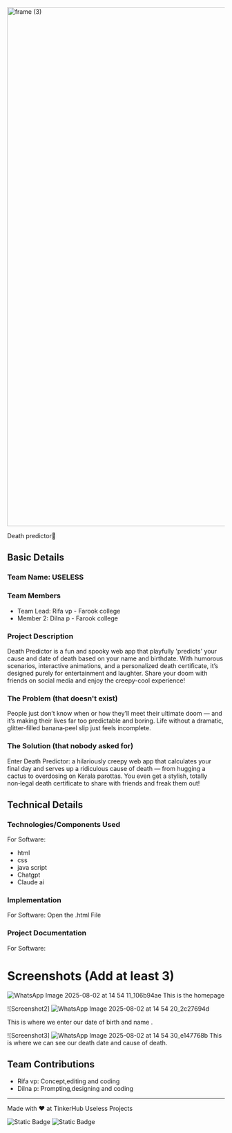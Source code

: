<img width="3188" height="1202" alt="frame (3)" src="https://github.com/user-attachments/assets/517ad8e9-ad22-457d-9538-a9e62d137cd7" />

Death predictor🎯


## Basic Details
### Team Name: USELESS


### Team Members
- Team Lead: Rifa vp - Farook college
- Member 2: Dilna p - Farook college


### Project Description
Death Predictor is a fun and spooky web app that playfully 'predicts' your cause and date of death based on your name and birthdate. With humorous scenarios, interactive animations, and a personalized death certificate, it’s designed purely for entertainment and laughter. Share your doom with friends on social media and enjoy the creepy-cool experience!

### The Problem (that doesn't exist)
People just don’t know when or how they’ll meet their ultimate doom — and it’s making their lives far too predictable and boring. Life without a dramatic, glitter-filled banana‑peel slip just feels incomplete.

### The Solution (that nobody asked for)
Enter Death Predictor: a hilariously creepy web app that calculates your final day and serves up a ridiculous cause of death — from hugging a cactus to overdosing on Kerala parottas. You even get a stylish, totally non‑legal death certificate to share with friends and freak them out!

## Technical Details
### Technologies/Components Used
For Software:
- html
- css
- java script
- Chatgpt
- Claude ai


### Implementation
For Software:
Open the .html File

### Project Documentation
For Software:

# Screenshots (Add at least 3)
![WhatsApp Image 2025-08-02 at 14 54 11_106b94ae](https://github.com/user-attachments/assets/bacddcec-61e6-43f5-921e-206769721662)
This is the homepage

![Screenshot2]
![WhatsApp Image 2025-08-02 at 14 54 20_2c27694d](https://github.com/user-attachments/assets/87a9a50e-3f9f-411d-adf8-11636b9a31c2)

This is where we enter our date of birth and name .

![Screenshot3]
![WhatsApp Image 2025-08-02 at 14 54 30_e147768b](https://github.com/user-attachments/assets/3ab8faa9-b7ef-4ba5-b561-b1c2f4c90ff0)
This is where we can see our death date and cause of death.


## Team Contributions
- Rifa vp: Concept,editing and coding
- Dilna p: Prompting,designing and coding


---
Made with ❤️ at TinkerHub Useless Projects 

![Static Badge](https://img.shields.io/badge/TinkerHub-24?color=%23000000&link=https%3A%2F%2Fwww.tinkerhub.org%2F)
![Static Badge](https://img.shields.io/badge/UselessProjects--25-25?link=https%3A%2F%2Fwww.tinkerhub.org%2Fevents%2FQ2Q1TQKX6Q%2FUseless%2520Projects)


